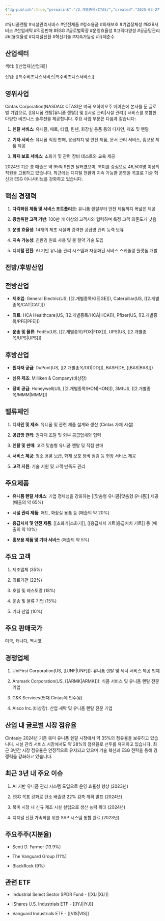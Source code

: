 ```yaml
---
{"dg-publish":true,"permalink":"/2.개별종목/CTAS/","created":"2025-03-27T15:44:01.394+09:00","updated":"2025-06-03T20:05:58.538+09:00"}
---
```


#유니폼렌탈 #시설관리서비스 #안전제품 #청소용품 #화재보호 #기업정체성 #B2B서비스 #산업세탁 #직접판매 #ESG #글로벌확장 #운영효율성 #고객다양성 #공급망관리 #비용효율성 #디지털전환 #혁신기술 #지속가능성 #규제준수

## 산업섹터

섹터: [[산업재\|산업재]]

산업: [[특수비즈니스서비스\|특수비즈니스서비스]]

## 영위사업

Cintas Corporation(NASDAQ: CTAS)은 미국 오하이오주 메이슨에 본사를 둔 글로벌 기업으로, [[유니폼 렌탈\|유니폼 렌탈]] 및 [[시설 관리\|시설 관리]] 서비스를 포함한 다양한 비즈니스 솔루션을 제공합니다. 주요 사업 부문은 다음과 같습니다:

1. **렌탈 서비스**: 유니폼, 매트, 타월, 린넨, 화장실 용품 등의 디자인, 제조 및 렌탈
    
2. **기타 서비스**: 유니폼 직접 판매, 응급처치 및 안전 제품, 문서 관리 서비스, 홍보용 제품 제공
    
3. **화재 보호 서비스**: 소화기 및 관련 장비 테스트와 교육 제공
    

2024년 기준 총 매출은 약 95억 9천만 달러였으며, 북미를 중심으로 46,500명 이상의 직원을 고용하고 있습니다. 최근에는 디지털 전환과 지속 가능한 운영을 목표로 기술 혁신과 ESG 이니셔티브를 강화하고 있습니다.

## 핵심 경쟁력

1. **다각화된 제품 및 서비스 포트폴리오**: 유니폼 렌탈부터 안전 제품까지 폭넓은 제공
    
2. **광범위한 고객 기반**: 100만 개 이상의 고객사와 협력하며 특정 고객 의존도가 낮음
    
3. **운영 효율성**: 14개의 제조 시설과 강력한 공급망 관리 능력 보유
    
4. **지속 가능성**: 친환경 원료 사용 및 물 절약 기술 도입
    
5. **디지털 전환**: AI 기반 유니폼 관리 시스템과 자동화된 서비스 스케줄링 플랫폼 개발
    

## 전방/후방산업

## 전방산업

- **제조업**: General Electric(US, [[2.개별종목/GE\|GE]]), Caterpillar(US, [[2.개별종목/CAT\|CAT]])
    
- **의료**: HCA Healthcare(US, [[2.개별종목/HCA\|HCA]]), Pfizer(US, [[2.개별종목/PFE\|PFE]])
    
- **운송 및 물류**: FedEx(US, [[2.개별종목/FDX\|FDX]]), UPS(US, [[2.개별종목/UPS\|UPS]])
    

## 후방산업

- **원자재 공급**: DuPont(US, [[2.개별종목/DD\|DD]]), BASF(DE, [[BAS\|BAS]])
    
- **섬유 제조**: Milliken & Company(비상장)
    
- **장비 공급**: Honeywell(US, [[2.개별종목/HON\|HON]]), 3M(US, [[2.개별종목/MMM\|MMM]])
    

## 밸류체인

1. **디자인 및 제조**: 유니폼 및 관련 제품 설계와 생산 (Cintas 자체 시설)
    
2. **공급망 관리**: 원자재 조달 및 외부 공급업체와 협력
    
3. **렌탈 및 판매**: 고객 맞춤형 유니폼 렌탈 및 직접 판매
    
4. **서비스 제공**: 청소 용품 보급, 화재 보호 장비 점검 등 현장 서비스 제공
    
5. **고객 지원**: 기술 지원 및 고객 만족도 관리
    

## 주요제품

- **유니폼 렌탈 서비스**: 기업 정체성을 강화하는 [[맞춤형 유니폼\|맞춤형 유니폼]] 제공 (매출의 약 65%)
    
- **시설 관리 제품**: 매트, 화장실 용품 등 (매출의 약 20%)
    
- **응급처치 및 안전 제품**: [[소화기\|소화기]], [[응급처치 키트\|응급처치 키트]] 등 (매출의 약 10%)
    
- **홍보용 제품 및 기타 서비스** (매출의 약 5%)
    

## 주요 고객

1. 제조업체 (35%)
    
2. 의료기관 (22%)
    
3. 호텔 및 레스토랑 (18%)
    
4. 운송 및 물류 기업 (15%)
    
5. 기타 산업 (10%)
    

## 주요 판매국가

미국, 캐나다, 멕시코

## 경쟁업체

1. UniFirst Corporation(US, [[UNF\|UNF]]): 유니폼 렌탈 및 세탁 서비스 제공 업체
    
2. Aramark Corporation(US, [[ARMK\|ARMK]]): 식품 서비스 및 유니폼 렌탈 전문 기업
    
3. G&K Services(현재 Cintas에 인수됨)
    
4. Alsco Inc.(비상장): 산업 세탁 및 유니폼 렌탈 전문 기업
    

## 산업 내 글로벌 시장 점유율

Cintas는 2024년 기준 북미 유니폼 렌탈 시장에서 약 35%의 점유율을 보유하고 있습니다. 시설 관리 서비스 시장에서도 약 28%의 점유율로 선두를 유지하고 있습니다. 최근 3년간 시장 점유율은 안정적으로 유지되고 있으며 기술 혁신과 ESG 전략을 통해 경쟁력을 강화하고 있습니다.

## 최근 3년 내 주요 이슈

1. AI 기반 유니폼 관리 시스템 도입으로 운영 효율성 향상 (2023년)
    
2. ESG 목표 강화로 탄소 배출량 22% 감축 계획 발표 (2024년)
    
3. 북미 시장 내 신규 제조 시설 설립으로 생산 능력 확대 (2024년)
    
4. 디지털 전환 가속화를 위한 SAP 시스템 통합 완료 (2023년)
    

## 주요주주(지분율)

- Scott D. Farmer (13.9%)
    
- The Vanguard Group (11%)
    
- BlackRock (9%)
    

## 관련 ETF

- Industrial Select Sector SPDR Fund - [[XLI\|XLI]]
    
- iShares U.S. Industrials ETF - [[IYJ\|IYJ]]
    
- Vanguard Industrials ETF - [[VIS\|VIS]]